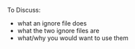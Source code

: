 To Discuss:

* what an ignore file does
* what the two ignore files are
* what/why you would want to use them
